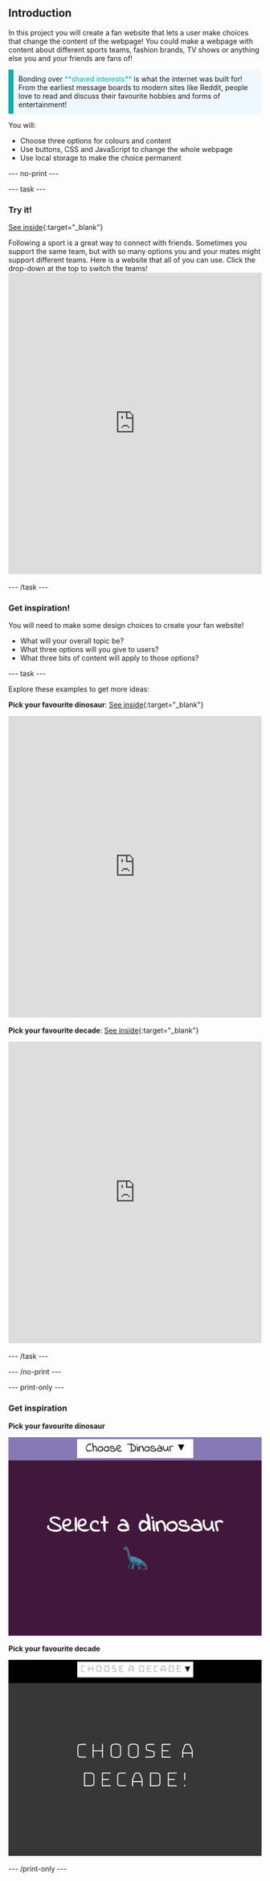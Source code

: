 ## Introduction

In this project you will create a fan website that lets a user make choices that change the content of the webpage! You could make a webpage with content about different sports teams, fashion brands, TV shows or anything else you and your friends are fans of! 

<p style="border-left: solid; border-width:10px; border-color: #0faeb0; background-color: aliceblue; padding: 10px;">
Bonding over <span style="color: #0faeb0">**shared interests**</span> is what the internet was built for! From the earliest message boards to modern sites like Reddit, people love to read and discuss their favourite hobbies and forms of entertainment!
</p>

You will:
+ Choose three options for colours and content
+ Use buttons, CSS and JavaScript to change the whole webpage
+ Use local storage to make the choice permanent

--- no-print ---

--- task ---

### Try it!

[See inside](https://editor.raspberrypi.org/en/projects/pick-your-favourite-football){:target="_blank"}

<div style="display: flex; flex-wrap: wrap">
<div style="flex-basis: 175px; flex-grow: 1">  
Following a sport is a great way to connect with friends. Sometimes you support the same team, but with so many options you and your mates might support different teams. Here is a website that all of you can use. Click the drop-down at the top to switch the teams!

<iframe src="https://editor.raspberrypi.org/en/embed/viewer/pick-your-favourite-football" width="100%" height="600" frameborder="0" marginwidth="0" marginheight="0" allowfullscreen> 
</iframe>

</div>  
</div>

--- /task ---

### Get inspiration!

You will need to make some design choices to create your fan website!

+ What will your overall topic be?
+ What three options will you give to users?
+ What three bits of content will apply to those options?

--- task ---

Explore these examples to get more ideas:

**Pick your favourite dinosaur**: [See inside](https://editor.raspberrypi.org/en/projects/pick-your-favourite-dinosaur){:target="_blank"}
<div>
<iframe src="https://editor.raspberrypi.org/en/embed/viewer/pick-your-favourite-dinosaur" width="100%" height="600" frameborder="0" marginwidth="0" marginheight="0" allowfullscreen> </iframe>
</div>

**Pick your favourite decade**: [See inside](https://editor.raspberrypi.org/en/projects/pick-your-favourite-decade){:target="_blank"}
<div>
<iframe src="https://editor.raspberrypi.org/en/embed/viewer/pick-your-favourite-decade" width="100%" height="600" frameborder="0" marginwidth="0" marginheight="0" allowfullscreen> </iframe>
</div>

--- /task ---

--- /no-print ---

--- print-only ---

### Get inspiration 

**Pick your favourite dinosaur**

![](images/dinosaurs.png)

**Pick your favourite decade**

![](images/decades.png)

--- /print-only ---